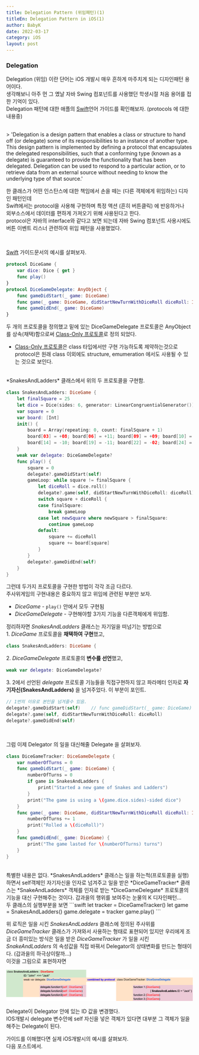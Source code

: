 ```yaml
---
title: Delegation Pattern (위임패턴)(1)
titleEn: Delegation Pattern in iOS(1)
author: BabyK
date: 2022-03-17
category: iOS
layout: post
---
```


### Delegation
Delegation (위임) 이란 단어는 iOS 개발시 매우 흔하게 마주치게 되는 디자인패턴 용어이다.  
생각해보니 아주 먼 그 옜날 자바 Swing 컴포넌트를 사용했던 학생시절 처음 용어를 접한 기억이 있다.  
Delegation 패턴에 대한 애플의 [Swift][1]언어 가이드를 확인해보자. (protocols 에 대한 내용중)

<br>
> 'Delegation is a design pattern that enables a class or structure to hand off (or delegate) some of its responsibilities to an instance of another type. This design pattern is implemented by defining a protocol that encapsulates the delegated responsibilities, such that a conforming type (known as a delegate) is guaranteed to provide the functionality that has been delegated. Delegation can be used to respond to a particular action, or to retrieve data from an external source without needing to know the underlying type of that source.'
<br>

한 클래스가 어떤 인스탄스에 대한 책임에서 손을 떼는 (다른 객체에게 위임하는) 디자인 패턴인데  
Swift에서는 protocol을 사용해 구현하며 특정 액션 (흔히 버튼클릭) 에 반응하거나  
외부소스에서 데이터를 편하게 가져오기 위해 사용된다고 한다.  
protocol은 자바의 interface와 같다고 보면 되는데 자바 Swing 컴포넌트 사용시에도 버튼 이벤트 리스너 관련하여 위임 패턴을 사용했었다.

<br>

[Swift][1] 가이드문서의 예시를 살펴보자.

```swift
protocol DiceGame {
    var dice: Dice { get }
    func play()
}
protocol DiceGameDelegate: AnyObject {
    func gameDidStart(_ game: DiceGame)
    func game(_ game: DiceGame, didStartNewTurnWithDiceRoll diceRoll: Int)
    func gameDidEnd(_ game: DiceGame)
}
```

두 개의 프로토콜을 정의했고 밑에 있는 DiceGameDelegate 프로토콜은 AnyObject를 상속(채택)함으로써 [Class-Only 프로토콜][2]로 정의 되었다.
* [Class-Only 프로토콜][2]은 class 타입에서만 구현 가능하도록 제약하는것으로 protocol은 원래 class 이외에도 structure, emumeration 에서도 사용될 수 있는 것으로 보인다.

<br>
*SnakesAndLadders* 클래스에서 위의 두 프로토콜을 구현함.

```swift
class SnakesAndLadders: DiceGame {
    let finalSquare = 25
    let dice = Dice(sides: 6, generator: LinearCongruentialGenerator())
    var square = 0
    var board: [Int]
    init() {
        board = Array(repeating: 0, count: finalSquare + 1)
        board[03] = +08; board[06] = +11; board[09] = +09; board[10] = +02
        board[14] = -10; board[19] = -11; board[22] = -02; board[24] = -08
    }
    weak var delegate: DiceGameDelegate?
    func play() {
        square = 0
        delegate?.gameDidStart(self)
        gameLoop: while square != finalSquare {
            let diceRoll = dice.roll()
            delegate?.game(self, didStartNewTurnWithDiceRoll: diceRoll)
            switch square + diceRoll {
            case finalSquare:
                break gameLoop
            case let newSquare where newSquare > finalSquare:
                continue gameLoop
            default:
                square += diceRoll
                square += board[square]
            }
        }
        delegate?.gameDidEnd(self)
    }
}
```

그런데 두가지 프로토콜을 구현한 방법이 각각 조금 다르다.  
주사위게임의 구현내용은 중요하지 않고 위임에 관련된 부분만 보자.  
* *DiceGame* -  `play()` 안에서 모두 구현됨  
* *DiceGameDelegate* - 구현해야할 3가지 기능을 다른객체에게 위임함.  

정리하자면 *SnakesAndLadders* 클래스는 자기일을 떠넘기는 방법으로  
1.&nbsp;*DiceGame* 프로토콜을 **채택하여 구현**했고,

```swift
class SnakesAndLadders: DiceGame {
```

2.&nbsp;*DiceGameDelegate* 프로토콜의 **변수를 선언**했고,  

```swift
weak var delegate: DiceGameDelegate?
```
3.&nbsp;2에서 선언된 *delegate* 프로토콜 기능들을 직접구현하지 않고 파라메터 인자로 **자기자신(SnakesAndLadders)** 을 넘겨주었다. 이 부분이 포인트.

```swift
// 1번의 이유로 본인을 넘겨줄수 있음.
delegate?.gameDidStart(self)    // func gameDidStart(_ game: DiceGame)
delegate?.game(self, didStartNewTurnWithDiceRoll: diceRoll)
delegate?.gameDidEnd(self)
```

<br>

그럼 이제 Delegator 의 일을 대신해줄 Delegate 을 살펴보자.

```swift
class DiceGameTracker: DiceGameDelegate {
    var numberOfTurns = 0
    func gameDidStart(_ game: DiceGame) {
        numberOfTurns = 0
        if game is SnakesAndLadders {
            print("Started a new game of Snakes and Ladders")
        }
        print("The game is using a \(game.dice.sides)-sided dice")
    }
    func game(_ game: DiceGame, didStartNewTurnWithDiceRoll diceRoll: Int) {
        numberOfTurns += 1
        print("Rolled a \(diceRoll)")
    }
    func gameDidEnd(_ game: DiceGame) {
        print("The game lasted for \(numberOfTurns) turns")
    }
}
```
<br>
특별한 내용은 없다.  
*SnakesAndLadders* 클래스는 일을 하는척(프로토콜을 실행)하면서 self객체인 자기자신을 인자로 넘겨주고   
일을 받은 *DiceGameTracker* 클래스는 *SnakeAndLadders* 객체를 인자로 받는 *DiceGameDelegate* 프로토콜의 기능을 대신 구현해주는 것이다.  
갑과을의 행위를 보여주는 눈물의 K 디자인패턴...

<br>
두 클래스의 실행부분을 보면
```swift
let tracker = DiceGameTracker()
let game = SnakesAndLadders()
game.delegate = tracker
game.play()
```
<br>

위 로직은 일을 시킨 *SnakesAndLadders* 클래스에 정의된 주사위를 *DiceGameTracker* 클래스가 가져와서 사용하는 형태로 표현되어 있지만 우리에게 조금 더 흥미있는 방식은 일을 받은 *DiceGameTracker* 가 일을 시킨 *SnakeAndLadders* 의 속성값을 직접 바꿔서 Delegator의 상태변화를 만드는 형태이다. (갑과을의 하극상이랄까...)  
이것을 그림으로 표현하자면

<img src="/img/delegationPattern1.png" >

Delegate이 Delegator 안에 있는 ID 값을 변경했다.  
IOS개발시 delegate 변수안에 self 자신을 넣은 객체가 있다면 대부분 그 객체가 일을 해주는 Delegate이 된다.  

가이드를 이해했다면 실제 iOS개발시의 예시를 살펴보자.  
다음 포스트에서.
<br>

[1]: https://docs.swift.org/swift-book/LanguageGuide/Protocols.html#ID276
[2]: https://docs.swift.org/swift-book/LanguageGuide/Protocols.html#ID281
